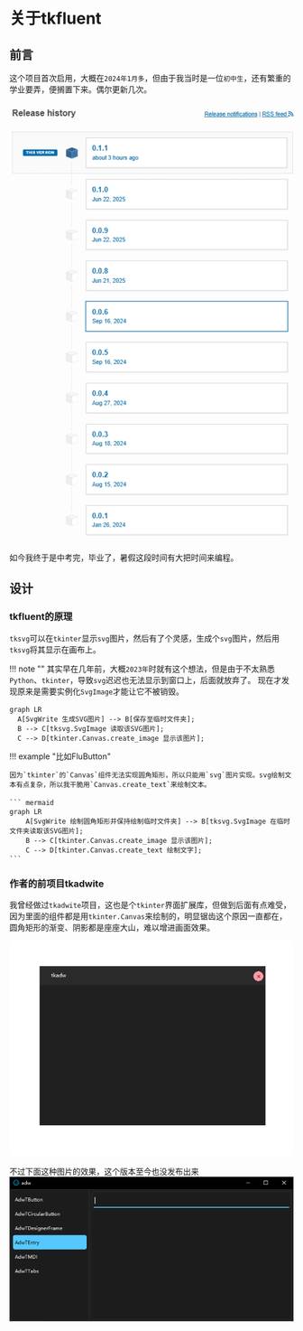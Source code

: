 # 关于tkfluent

## 前言
这个项目首次启用，大概在`2024年1月多`，但由于我当时是一位`初中生`，还有繁重的学业要弄，便搁置下来。偶尔更新几次。

![](1.png)

如今我终于是中考完，毕业了，暑假这段时间有大把时间来编程。

## 设计
### tkfluent的原理
`tksvg`可以在`tkinter`显示`svg`图片，然后有了个灵感，生成个`svg`图片，然后用`tksvg`将其显示在画布上。

!!! note ""
    其实早在几年前，大概`2023年`时就有这个想法，但是由于不太熟悉`Python`、`tkinter`，导致`svg`迟迟也无法显示到窗口上，后面就放弃了。
    现在才发现原来是需要实例化`SvgImage`才能让它不被销毁。

``` mermaid
graph LR
  A[SvgWrite 生成SVG图片] --> B[保存至临时文件夹];
  B --> C[tksvg.SvgImage 读取该SVG图片];
  C --> D[tkinter.Canvas.create_image 显示该图片]; 
```

!!! example "比如FluButton"
    
    因为`tkinter`的`Canvas`组件无法实现圆角矩形，所以只能用`svg`图片实现。svg绘制文本有点复杂，所以我干脆用`Canvas.create_text`来绘制文本。

    ``` mermaid
    graph LR
        A[SvgWrite 绘制圆角矩形并保持绘制临时文件夹] --> B[tksvg.SvgImage 在临时文件夹读取该SVG图片];
        B --> C[tkinter.Canvas.create_image 显示该图片];
        C --> D[tkinter.Canvas.create_text 绘制文字]; 
    ```

### 作者的前项目tkadwite
我曾经做过`tkadwite`项目，这也是个`tkinter`界面扩展库，但做到后面有点难受，因为里面的组件都是用`tkinter.Canvas`来绘制的，明显锯齿这个原因一直都在，圆角矩形的渐变、阴影都是座座大山，难以增进画面效果。

![](2.png)

不过下面这种图片的效果，这个版本至今也没发布出来
![](5.png)

